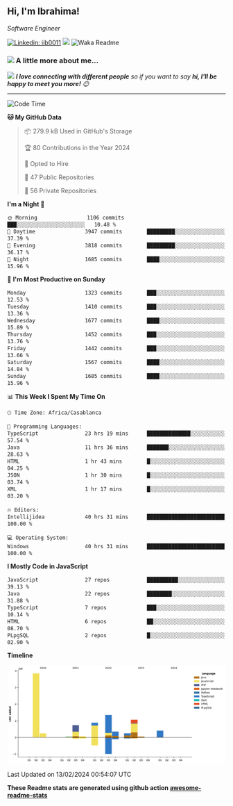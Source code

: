 <h2>Hi, I'm Ibrahima! </h2>
<p><em>Software Engineer 
</em></p>


[![Linkedin: iib0011](https://img.shields.io/badge/-iib0011-blue?style=flat-square&logo=Linkedin&logoColor=white&link=https://www.linkedin.com/in/iib0011/)](https://www.linkedin.com/in/iib0011/)
![](https://visitor-badge.glitch.me/badge?page_id=iib0011)
![Waka Readme](https://github.com/iib0011/iib0011/workflows/Waka%20Readme/badge.svg)


### <img src="https://media.giphy.com/media/VgCDAzcKvsR6OM0uWg/giphy.gif" width="50"> A little more about me...  


<img src="https://media.giphy.com/media/LnQjpWaON8nhr21vNW/giphy.gif" width="60"> <em><b>I love connecting with different people</b> so if you want to say <b>hi, I'll be happy to meet you more!</b> 😊</em>

---
<!--START_SECTION:waka-->
![Code Time](http://img.shields.io/badge/Code%20Time-2%2C938%20hrs%2054%20mins-blue)

**🐱 My GitHub Data** 

> 📦 279.9 kB Used in GitHub's Storage 
 > 
> 🏆 80 Contributions in the Year 2024
 > 
> 💼 Opted to Hire
 > 
> 📜 47 Public Repositories 
 > 
> 🔑 56 Private Repositories 
 > 
**I'm a Night 🦉** 

```text
🌞 Morning                1106 commits        ███░░░░░░░░░░░░░░░░░░░░░░   10.48 % 
🌆 Daytime                3947 commits        █████████░░░░░░░░░░░░░░░░   37.39 % 
🌃 Evening                3818 commits        █████████░░░░░░░░░░░░░░░░   36.17 % 
🌙 Night                  1685 commits        ████░░░░░░░░░░░░░░░░░░░░░   15.96 % 
```
📅 **I'm Most Productive on Sunday** 

```text
Monday                   1323 commits        ███░░░░░░░░░░░░░░░░░░░░░░   12.53 % 
Tuesday                  1410 commits        ███░░░░░░░░░░░░░░░░░░░░░░   13.36 % 
Wednesday                1677 commits        ████░░░░░░░░░░░░░░░░░░░░░   15.89 % 
Thursday                 1452 commits        ███░░░░░░░░░░░░░░░░░░░░░░   13.76 % 
Friday                   1442 commits        ███░░░░░░░░░░░░░░░░░░░░░░   13.66 % 
Saturday                 1567 commits        ████░░░░░░░░░░░░░░░░░░░░░   14.84 % 
Sunday                   1685 commits        ████░░░░░░░░░░░░░░░░░░░░░   15.96 % 
```


📊 **This Week I Spent My Time On** 

```text
🕑︎ Time Zone: Africa/Casablanca

💬 Programming Languages: 
TypeScript               23 hrs 19 mins      ██████████████░░░░░░░░░░░   57.54 % 
Java                     11 hrs 36 mins      ███████░░░░░░░░░░░░░░░░░░   28.63 % 
HTML                     1 hr 43 mins        █░░░░░░░░░░░░░░░░░░░░░░░░   04.25 % 
JSON                     1 hr 30 mins        █░░░░░░░░░░░░░░░░░░░░░░░░   03.74 % 
XML                      1 hr 17 mins        █░░░░░░░░░░░░░░░░░░░░░░░░   03.20 % 

🔥 Editors: 
Intellijidea             40 hrs 31 mins      █████████████████████████   100.00 % 

💻 Operating System: 
Windows                  40 hrs 31 mins      █████████████████████████   100.00 % 
```

**I Mostly Code in JavaScript** 

```text
JavaScript               27 repos            ██████████░░░░░░░░░░░░░░░   39.13 % 
Java                     22 repos            ████████░░░░░░░░░░░░░░░░░   31.88 % 
TypeScript               7 repos             ███░░░░░░░░░░░░░░░░░░░░░░   10.14 % 
HTML                     6 repos             ██░░░░░░░░░░░░░░░░░░░░░░░   08.70 % 
PLpgSQL                  2 repos             █░░░░░░░░░░░░░░░░░░░░░░░░   02.90 % 
```



**Timeline**

![Lines of Code chart](https://raw.githubusercontent.com/iib0011/iib0011/master/assets/bar_graph.png)


 Last Updated on 13/02/2024 00:54:07 UTC
<!--END_SECTION:waka-->

**These Readme stats are generated using github action [awesome-readme-stats](https://github.com/iib0011/waka-readme-stats)**
